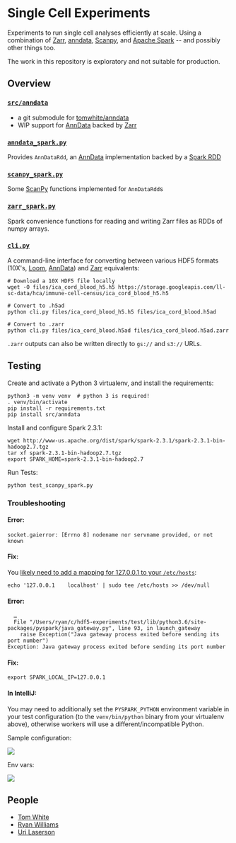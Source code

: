 # Single Cell Experiments

Experiments to run single cell analyses efficiently at scale. Using a
combination of [Zarr], [anndata], [Scanpy], and [Apache Spark] -- and possibly
other things too.

The work in this repository is exploratory and not suitable for production.

## Overview

### [`src/anndata`](src/anndata)
- a git submodule for [tomwhite/anndata](https://github.com/tomwhite/anndata)
- WIP support for [AnnData] backed by [Zarr]

### [`anndata_spark.py`](anndata_spark.py)
Provides `AnnDataRdd`, an [AnnData] implementation backed by a [Spark RDD](https://spark.apache.org/docs/2.3.1/rdd-programming-guide.html#resilient-distributed-datasets-rdds)

### [`scanpy_spark.py`](scanpy_spark.py)
Some [ScanPy] functions implemented for `AnnDataRdd`s

### [`zarr_spark.py`](zarr_spark.py)
Spark convenience functions for reading and writing Zarr files as RDDs of numpy arrays.

### [`cli.py`](./cli.py)
A command-line interface for converting between various HDF5 formats (10X's, [Loom], [AnnData]) and [Zarr] equivalents:

```
# Download a 10X HDF5 file locally
wget -O files/ica_cord_blood_h5.h5 https://storage.googleapis.com/ll-sc-data/hca/immune-cell-census/ica_cord_blood_h5.h5

# Convert to .h5ad
python cli.py files/ica_cord_blood_h5.h5 files/ica_cord_blood.h5ad

# Convert to .zarr
python cli.py files/ica_cord_blood.h5ad files/ica_cord_blood.h5ad.zarr
```

`.zarr` outputs can also be written directly to `gs://` and `s3://` URLs.


## Testing

Create and activate a Python 3 virtualenv, and install the requirements:

```
python3 -m venv venv  # python 3 is required!
. venv/bin/activate
pip install -r requirements.txt
pip install src/anndata
```

Install and configure Spark 2.3.1:

```
wget http://www-us.apache.org/dist/spark/spark-2.3.1/spark-2.3.1-bin-hadoop2.7.tgz
tar xf spark-2.3.1-bin-hadoop2.7.tgz
export SPARK_HOME=spark-2.3.1-bin-hadoop2.7
```

Run Tests:

```
python test_scanpy_spark.py
```

### Troubleshooting

#### Error:

```
socket.gaierror: [Errno 8] nodename nor servname provided, or not known
```

#### Fix:
You [likely need to add a mapping for 127.0.0.1 to your `/etc/hosts`](https://stackoverflow.com/a/41231625):

```
echo '127.0.0.1    localhost' | sudo tee /etc/hosts >> /dev/null
```

#### Error:

```
  …
  File "/Users/ryan/c/hdf5-experiments/test/lib/python3.6/site-packages/pyspark/java_gateway.py", line 93, in launch_gateway
    raise Exception("Java gateway process exited before sending its port number")
Exception: Java gateway process exited before sending its port number
```

#### Fix:

```
export SPARK_LOCAL_IP=127.0.0.1
```

#### In IntelliJ:

You may need to additionally set the `PYSPARK_PYTHON` environment variable in your test configuration (to the `venv/bin/python` binary from your virtualenv above), otherwise workers will use a different/incompatible Python.

Sample configuration:

![](https://cl.ly/241w3k0d1f2d/Screen%20Shot%202018-06-27%20at%205.44.28%20PM.png)

Env vars:

![](https://cl.ly/0K0n0H132d3k/Screen%20Shot%202018-06-27%20at%205.45.12%20PM.png)


## People
- [Tom White](https://github.com/tomwhite/)
- [Ryan Williams](https://github.com/ryan-williams)
- [Uri Laserson](https://github.com/laserson)


[Zarr]: http://zarr.readthedocs.io/en/stable/
[anndata]: http://anndata.readthedocs.io/en/latest/
[Scanpy]: http://scanpy.readthedocs.io/en/latest/
[Apache Spark]: https://spark.apache.org/
[Loom]: http://loompy.org/
